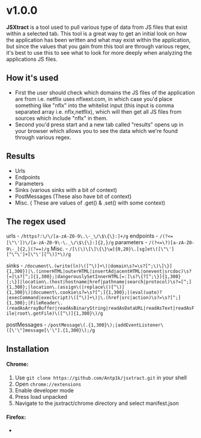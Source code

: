 # v1.0.0
**JSXtract** is a tool used to pull various type of data from JS files that exist within a selected tab. This tool is a great way to get an initial look on how the application has been written and what may exist within the application, but since the values that you gain from this tool are through various regex, it's best to use this to see what to look for more deeply when analyzing the applications JS files.

## How it's used
- First the user should check which domains the JS files of the application are from i.e. netflix uses nflxext.com, in which case you'd place something like "nflx" into the whitelist input (this input is comma separated array i.e. nflx,netflix), which will then get all JS files from sources which include "nflx" in them.
- Second you'd press start and a new tab called "results" opens up in your browser which allows you to see the data which we're found through various regex.

## Results
- Urls
- Endpoints
- Parameters
- Sinks (various sinks with a bit of context)
- PostMessages (These also have bit of context)
- Misc. ( These are values of .get() & .set() with some context)

## The regex used
urls - `/https?:\/\/[a-zA-Z0-9\.\-_\/\$\{\}:]+/g`
endpoints - `/(?<=[\"\'])\/[a-zA-Z0-9\-\._\/\$\{\}:]{2,}/g`
parameters - `/(?<=\?)[a-zA-Z0-9\-_]{2,}(?==)/g`
Misc. - `/[\(\)\[\]\{\}\w]{0,20}\.[sg]et\([\"\'][^\"\']+[\"\'][^\)]*\)/g`

sinks - `/document\.(write(ln)\([^\)]+\)|domain\s?=\s?[^;\)\]\}]{1,300})|\.(innerHTML|outerHTML|insertAdjacentHTML|onevent|srcdoc)\s?[=]\s?[^;]{1,300};|dangerouslySetInnerHTML[=:]\s?\{?[^;\}]{1,300}[;\}]|location\.(host|hostname|href|pathname|search|protocol)\s?=[^;]{1,300};|location\.(assign\(|replace\()[^\)]{1,300}\)|document\.cookie\s?=\s?[^;]{1,300};|(eval(uate)?|execCommand|execScript)\([^\)]+\)|\.(href|src|action)\s?=\s?[^;]{1,300};|FileReader\.(readAsArrayBuffer|readAsBinaryString|readAsDataURL|readAsText|readAsFile|root\.getFile)\([^\)]{1,300}\)/g`

postMessages - `/postMessage\(.{1,300}\);|addEventListener\([\'\"]message[\'\"].{1,300}\);/g`

## Installation
#### Chrome:
1. Use `git clone https://github.com/Antp1k/jsxtract.git` in your shell
2. Open `chrome://extensions`
3. Enable developer mode
4. Press load unpacked
5. Navigate to the jsxtract/chrome directory and select manifest.json

#### Firefox:
- 
